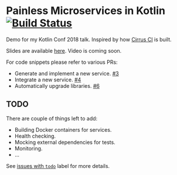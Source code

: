 # Painless Microservices in Kotlin [![Build Status](https://api.cirrus-ci.com/github/fkorotkov/microservices.svg)](https://cirrus-ci.com/github/fkorotkov/microservices)

Demo for my Kotlin Conf 2018 talk. Inspired by how [Cirrus CI](https://github.com/marketplace/cirrus-ci) is built.

Slides are available [here](https://docs.google.com/presentation/d/1-a5v5PbnsCcVHqlA7kvzffYhOttuJ51bkHk4_6-aPj0/edit?usp=sharing). Video is coming soon.

For code snippets please refer to various PRs:
  * Generate and implement a new service. [#3](https://github.com/fkorotkov/microservices/pull/3)
  * Integrate a new service. [#4](https://github.com/fkorotkov/microservices/pull/4)
  * Automatically upgrade libraries. [#6](https://github.com/fkorotkov/microservices/pull/6)
  
## TODO

There are couple of things left to add:
  * Building Docker containers for services.
  * Health checking.
  * Mocking external dependencies for tests.
  * Monitoring.
  * ...
  
See [issues with `todo`](https://github.com/fkorotkov/microservices/labels/todo) label for more details.
